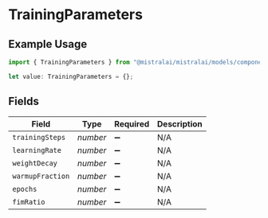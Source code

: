 # TrainingParameters

## Example Usage

```typescript
import { TrainingParameters } from "@mistralai/mistralai/models/components";

let value: TrainingParameters = {};
```

## Fields

| Field              | Type               | Required           | Description        |
| ------------------ | ------------------ | ------------------ | ------------------ |
| `trainingSteps`    | *number*           | :heavy_minus_sign: | N/A                |
| `learningRate`     | *number*           | :heavy_minus_sign: | N/A                |
| `weightDecay`      | *number*           | :heavy_minus_sign: | N/A                |
| `warmupFraction`   | *number*           | :heavy_minus_sign: | N/A                |
| `epochs`           | *number*           | :heavy_minus_sign: | N/A                |
| `fimRatio`         | *number*           | :heavy_minus_sign: | N/A                |